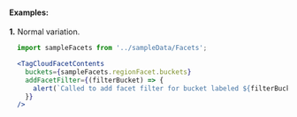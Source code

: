 #### Examples:

__1.__ Normal variation.

```jsx
  import sampleFacets from '../sampleData/Facets';

  <TagCloudFacetContents
    buckets={sampleFacets.regionFacet.buckets}
    addFacetFilter={(filterBucket) => {
      alert(`Called to add facet filter for bucket labeled ${filterBucket.label}`);
    }}
  />
```
